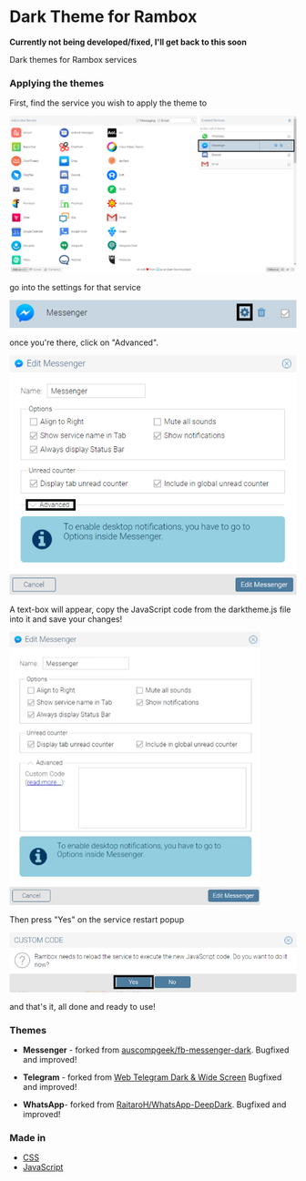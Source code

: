 # Dark Theme for Rambox

**Currently not being developed/fixed, I'll get back to this soon**

Dark themes for Rambox services

### Applying the themes

First, find the service you wish to apply the theme to

![](images/find.png)

go into the settings for that service

![](images/configure.png)

once you're there, click on "Advanced".

![](images/advanced.png)

A text-box will appear, copy the JavaScript code from the darktheme.js file into it and save your changes!

![](images/paste.gif)

Then press "Yes" on the service restart popup

![](images/save.png)

and that's it, all done and ready to use!

### Themes

* **Messenger** - forked from [auscompgeek/fb-messenger-dark](https://github.com/auscompgeek/fb-messenger-dark). Bugfixed and improved!

* **Telegram** - forked from [Web Telegram Dark & Wide Screen](https://userstyles.org/styles/155933/web-telegram-dark-wide-screen) Bugfixed and improved!

* **WhatsApp**- forked from [RaitaroH/WhatsApp-DeepDark](https://github.com/RaitaroH/WhatsApp-DeepDark). Bugfixed and improved!

### Made in

* [CSS](https://en.wikipedia.org/wiki/Cascading_Style_Sheets)
* [JavaScript](https://en.wikipedia.org/wiki/JavaScript)
